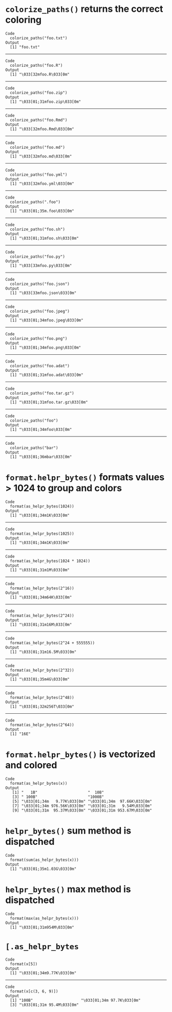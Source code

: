 # `colorize_paths()` returns the correct coloring

    Code
      colorize_paths("foo.txt")
    Output
      [1] "foo.txt"

---

    Code
      colorize_paths("foo.R")
    Output
      [1] "\033[32mfoo.R\033[0m"

---

    Code
      colorize_paths("foo.zip")
    Output
      [1] "\033[01;31mfoo.zip\033[0m"

---

    Code
      colorize_paths("foo.Rmd")
    Output
      [1] "\033[32mfoo.Rmd\033[0m"

---

    Code
      colorize_paths("foo.md")
    Output
      [1] "\033[32mfoo.md\033[0m"

---

    Code
      colorize_paths("foo.yml")
    Output
      [1] "\033[32mfoo.yml\033[0m"

---

    Code
      colorize_paths(".foo")
    Output
      [1] "\033[01;35m.foo\033[0m"

---

    Code
      colorize_paths("foo.sh")
    Output
      [1] "\033[01;31mfoo.sh\033[0m"

---

    Code
      colorize_paths("foo.py")
    Output
      [1] "\033[33mfoo.py\033[0m"

---

    Code
      colorize_paths("foo.json")
    Output
      [1] "\033[33mfoo.json\033[0m"

---

    Code
      colorize_paths("foo.jpeg")
    Output
      [1] "\033[01;34mfoo.jpeg\033[0m"

---

    Code
      colorize_paths("foo.png")
    Output
      [1] "\033[01;34mfoo.png\033[0m"

---

    Code
      colorize_paths("foo.adat")
    Output
      [1] "\033[01;31mfoo.adat\033[0m"

---

    Code
      colorize_paths("foo.tar.gz")
    Output
      [1] "\033[01;31mfoo.tar.gz\033[0m"

---

    Code
      colorize_paths("foo")
    Output
      [1] "\033[01;34mfoo\033[0m"

---

    Code
      colorize_paths("bar")
    Output
      [1] "\033[01;36mbar\033[0m"

# `format.helpr_bytes()` formats values > 1024 to group and colors

    Code
      format(as_helpr_bytes(1024))
    Output
      [1] "\033[01;34m1K\033[0m"

---

    Code
      format(as_helpr_bytes(1025))
    Output
      [1] "\033[01;34m1K\033[0m"

---

    Code
      format(as_helpr_bytes(1024 * 1024))
    Output
      [1] "\033[01;31m1M\033[0m"

---

    Code
      format(as_helpr_bytes(2^16))
    Output
      [1] "\033[01;34m64K\033[0m"

---

    Code
      format(as_helpr_bytes(2^24))
    Output
      [1] "\033[01;31m16M\033[0m"

---

    Code
      format(as_helpr_bytes(2^24 + 555555))
    Output
      [1] "\033[01;31m16.5M\033[0m"

---

    Code
      format(as_helpr_bytes(2^32))
    Output
      [1] "\033[01;35m4G\033[0m"

---

    Code
      format(as_helpr_bytes(2^48))
    Output
      [1] "\033[01;32m256T\033[0m"

---

    Code
      format(as_helpr_bytes(2^64))
    Output
      [1] "16E"

# `format.helpr_bytes()` is vectorized and colored

    Code
      format(as_helpr_bytes(x))
    Output
       [1] "   1B"                      "  10B"                     
       [3] " 100B"                      "1000B"                     
       [5] "\033[01;34m   9.77K\033[0m" "\033[01;34m  97.66K\033[0m"
       [7] "\033[01;34m 976.56K\033[0m" "\033[01;31m   9.54M\033[0m"
       [9] "\033[01;31m  95.37M\033[0m" "\033[01;31m 953.67M\033[0m"

# `helpr_bytes()` sum method is dispatched

    Code
      format(sum(as_helpr_bytes(x)))
    Output
      [1] "\033[01;35m1.03G\033[0m"

# `helpr_bytes()` max method is dispatched

    Code
      format(max(as_helpr_bytes(x)))
    Output
      [1] "\033[01;31m954M\033[0m"

# `[.as_helpr_bytes`

    Code
      format(x[5])
    Output
      [1] "\033[01;34m9.77K\033[0m"

---

    Code
      format(x[c(3, 6, 9)])
    Output
      [1] "100B"                     "\033[01;34m 97.7K\033[0m"
      [3] "\033[01;31m 95.4M\033[0m"

